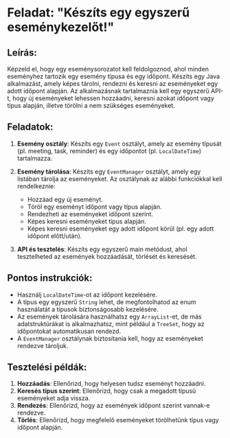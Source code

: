 # Feladat: "Készíts egy egyszerű eseménykezelőt!"

## Leírás:
Képzeld el, hogy egy eseménysorozatot kell feldolgoznod, ahol minden eseményhez tartozik egy esemény típusa és egy időpont. Készíts egy Java alkalmazást, amely képes tárolni, rendezni és keresni az eseményeket egy adott időpont alapján. Az alkalmazásnak tartalmaznia kell egy egyszerű API-t, hogy új eseményeket lehessen hozzáadni, keresni azokat időpont vagy típus alapján, illetve törölni a nem szükséges eseményeket.

## Feladatok:
1. **Esemény osztály**: Készíts egy `Event` osztályt, amely az esemény típusát (pl. meeting, task, reminder) és egy időpontot (pl. `LocalDateTime`) tartalmazza.
   
2. **Esemény tárolása**: Készíts egy `EventManager` osztályt, amely egy listában tárolja az eseményeket. Az osztálynak az alábbi funkciókkal kell rendelkeznie:
   - Hozzáad egy új eseményt.
   - Töröl egy eseményt időpont vagy típus alapján.
   - Rendezheti az eseményeket időpont szerint.
   - Képes keresni eseményeket típus alapján.
   - Képes keresni eseményeket egy adott időpont körül (pl. egy adott időpont előtt/után).

3. **API és tesztelés**: Készíts egy egyszerű main metódust, ahol tesztelheted az események hozzáadását, törlését és keresését.

## Pontos instrukciók:
- Használj `LocalDateTime`-ot az időpont kezelésére.
- A típus egy egyszerű `String` lehet, de megfontolhatod az enum használatát a típusok biztonságosabb kezelésére.
- Az események tárolására használhatsz egy `ArrayList`-et, de más adatstruktúrákat is alkalmazhatsz, mint például a `TreeSet`, hogy az időpontokat automatikusan rendezd.
- A `EventManager` osztálynak biztosítania kell, hogy az eseményeket rendezve tároljuk.

## Tesztelési példák:
1. **Hozzáadás**: Ellenőrizd, hogy helyesen tudsz eseményt hozzáadni.
2. **Keresés típus szerint**: Ellenőrizd, hogy csak a megadott típusú eseményeket adja vissza.
3. **Rendezés**: Ellenőrizd, hogy az események időpont szerint vannak-e rendezve.
4. **Törlés**: Ellenőrizd, hogy megfelelő eseményeket törölhetünk típus vagy időpont alapján.
